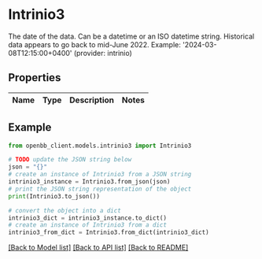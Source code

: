 # Intrinio3

The date of the data. Can be a datetime or an ISO datetime string. Historical data appears to go back to mid-June 2022. Example: '2024-03-08T12:15:00+0400' (provider: intrinio)

## Properties

Name | Type | Description | Notes
------------ | ------------- | ------------- | -------------

## Example

```python
from openbb_client.models.intrinio3 import Intrinio3

# TODO update the JSON string below
json = "{}"
# create an instance of Intrinio3 from a JSON string
intrinio3_instance = Intrinio3.from_json(json)
# print the JSON string representation of the object
print(Intrinio3.to_json())

# convert the object into a dict
intrinio3_dict = intrinio3_instance.to_dict()
# create an instance of Intrinio3 from a dict
intrinio3_from_dict = Intrinio3.from_dict(intrinio3_dict)
```
[[Back to Model list]](../README.md#documentation-for-models) [[Back to API list]](../README.md#documentation-for-api-endpoints) [[Back to README]](../README.md)


